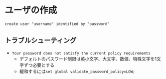 # ユーザの作成

`create user "username" identified by "password"`


## トラブルシューティング

- `Your password does not satisfy the current policy requirements`
  - デフォルトのパスワード制限は英小文字、大文字、数値、特殊文字を1文字ずつ必要とする
  - 緩和するには`set global validate_password_policy=LOW;`
